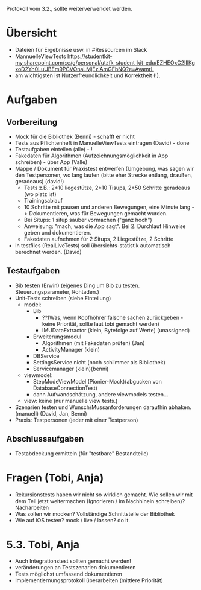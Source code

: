 Protokoll vom 3.2., sollte weiterverwendet werden.

# Übersicht
- Dateien für Ergebnisse usw. in #Ressourcen im Slack
- MannuelleViewTests https://studentkit-my.sharepoint.com/:x:/g/personal/utzfk_student_kit_edu/EZHEOxC2IIlKgxoD2Yn0LuUBEm9PCVOnaLMjEzlAmGFbNQ?e=AvamrL
- am wichtigsten ist Nutzerfreundlichkeit und Korrektheit (!).

# Aufgaben
## Vorbereitung
- Mock für die Bibliothek (Benni) - schafft er nicht
- Tests aus Pflichtenheft in ManuelleViewTests eintragen (David) - done
- Testaufgaben einteilen (alle) - !
- Fakedaten für Algorithmen (Aufzeichnungsmöglichkeit in App schreiben) - über App (Valle) 
- Mappe / Dokument für Praxistest entwerfen (Umgebung, was sagen wir den Testpersonen, wo lang laufen (bitte eher Strecke entlang, draußen, geradeaus) (david!)
  - Tests z.B.: 2\*10 liegestütze, 2\*10 Tisups, 2\*50 Schritte geradeaus (wo platz ist)
  - Trainingsablauf
  - 10 Schritte mit pausen und anderen Bewegungen, eine Minute lang -> Dokumentieren, was für Bewegungen gemacht wurden.
  - Bei Situps: 1 situp sauber vormachen ("ganz hoch")
  - Anweisung: "mach, was die App sagt". Bei 2. Durchlauf Hinweise geben und dokumentieren. 
  - Fakedaten aufnehmen für 2 Situps, 2 Liegestütze, 2 Schritte
- in testfiles (RealLiveTests) soll übersichts-statistik automatisch berechnet werden. (David)
## Testaufgaben
- Bib testen (Erwin) (eigenes Ding um Bib zu testen. Steuerungsparameter, Rohtaden.)
- Unit-Tests schreiben (siehe Einteilung)
  - model:
    - Bib 
      - ??(Was, wenn Kopfhöhrer falsche sachen zurückgeben  - keine Priorität, sollte laut tobi gemacht werden)
      - IMUDataExtractor (klein, Bytefolge auf Werte) (unassigned)
    - Erweiterungsmodul 
      - Algorithmen (mit Fakedaten prüfen) (Jan)
      - ActivityManager (klein)
    - DBService
    - SettingsService nicht (noch schlimmer als Bibliothek)
    - Servicemanager (klein)(benni)
  - viewmodel: 
    - StepModeViewModel (Pionier-Mock)(abgucken von DatabaseConnectionTest)
    - dann Aufwandschätzung, andere viewmodels testen...
  - view: keine (nur manuelle view tests.)
- Szenarien testen und Wunsch/Mussanforderungen daraufhin abhaken. (manuell) (David, Jan, Benni)
- Praxis: Testpersonen (jeder mit einer Testperson)
## Abschlussaufgaben
- Testabdeckung ermitteln (für "testbare" Bestandteile)


# Fragen (Tobi, Anja)
- Rekursionstests haben wir nicht so wirklich gemacht. Wie sollen wir mit dem Teil jetzt weitermachen (Ignorieren / im Nachhinein schreiben)? Nacharbeiten
- Was sollen wir mocken? Vollständige Schnittstelle der Bibliothek
- Wie auf iOS testen? mock / live / lassen? do it.


# 5.3. Tobi, Anja

- Auch Integrationstest sollten gemacht werden!
- veränderungen an Testszenarien dokumentieren
- Tests möglichst umfassend dokumentieren
- Implementiernungsprotokoll überarbeiten (mittlere Priorität)
